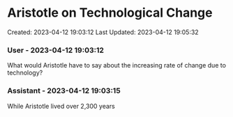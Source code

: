 # Aristotle on Technological Change

Created: 2023-04-12 19:03:12
Last Updated: 2023-04-12 19:05:32

### User - 2023-04-12 19:03:12

What would Aristotle have to say about the increasing rate of change due to technology?

### Assistant - 2023-04-12 19:03:15

While Aristotle lived over 2,300 years

